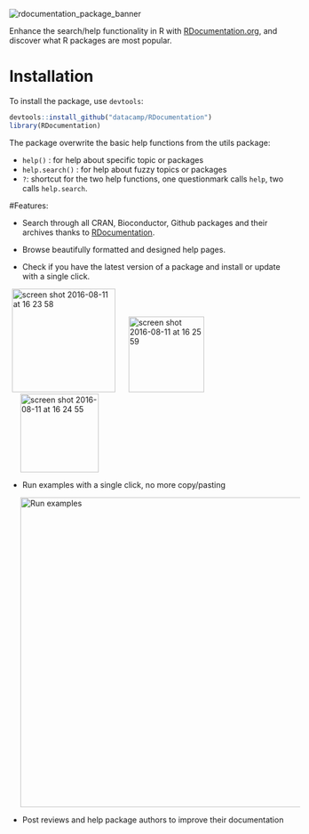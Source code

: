 ![rdocumentation_package_banner](https://cloud.githubusercontent.com/assets/1741726/17591508/cb39a3d6-5fde-11e6-9b49-1434dd417c64.png)

Enhance the search/help functionality in R with [RDocumentation.org](http://www.Rdocumentation.org), and discover what R packages are most popular.

# Installation

To install the package, use `devtools`:

```R
devtools::install_github("datacamp/RDocumentation")
library(RDocumentation)
```

The package overwrite the basic help functions from the utils package:

* `help()` : for help about specific topic or packages
* `help.search()` : for help about fuzzy topics or packages
* `?`: shortcut for the two help functions, one questionmark calls `help`, two calls `help.search`.

#Features:

* Search through all CRAN, Bioconductor, Github packages and their archives thanks to [RDocumentation](http://www.rdocumentation.org).

* Browse beautifully formatted and designed help pages.

* Check if you have the latest version of a package and install or update with a single click.

<img style="margin-left:5px" width="186" alt="screen shot 2016-08-11 at 16 23 58" src="https://cloud.githubusercontent.com/assets/1741726/17591907/795459ce-5fe0-11e6-9e97-f118bbecf0e0.png">
<img style="margin-left:20px" width="136" alt="screen shot 2016-08-11 at 16 25 59" src="https://cloud.githubusercontent.com/assets/1741726/17591884/5f130f60-5fe0-11e6-8f1d-c3e7a245b176.png">
<img style="margin-left:20px" width="141" alt="screen shot 2016-08-11 at 16 24 55" src="https://cloud.githubusercontent.com/assets/1741726/17591898/6dff5c22-5fe0-11e6-8d81-3a0081c5c850.png">


* Run examples with a single click, no more copy/pasting

<img style="margin-left:20px" width="557" alt="Run examples" src="https://cloud.githubusercontent.com/assets/1741726/17591750/baa828a2-5fdf-11e6-931c-24472ea4b236.png">


* Post reviews and help package authors to improve their documentation
